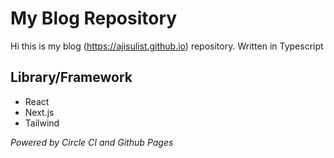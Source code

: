 # My Blog Repository

Hi this is my blog (https://ajisulist.github.io) repository. Written in Typescript

## Library/Framework

- React
- Next.js
- Tailwind

_Powered by Circle CI and Github Pages_
